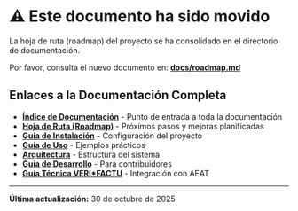 # ⚠️ Este documento ha sido movido

La hoja de ruta (roadmap) del proyecto se ha consolidado en el directorio de documentación.

Por favor, consulta el nuevo documento en: **[docs/roadmap.md](docs/roadmap.md)**

## Enlaces a la Documentación Completa

- **[Índice de Documentación](docs/README.md)** - Punto de entrada a toda la documentación
- **[Hoja de Ruta (Roadmap)](docs/roadmap.md)** - Próximos pasos y mejoras planificadas
- **[Guía de Instalación](docs/instalacion.md)** - Configuración del proyecto
- **[Guía de Uso](docs/uso.md)** - Ejemplos prácticos
- **[Arquitectura](docs/arquitectura.md)** - Estructura del sistema
- **[Guía de Desarrollo](docs/desarrollo.md)** - Para contribuidores
- **[Guía Técnica VERI\*FACTU](docs/Verifactu-Guia-Tecnica.md)** - Integración con AEAT

---

**Última actualización:** 30 de octubre de 2025
